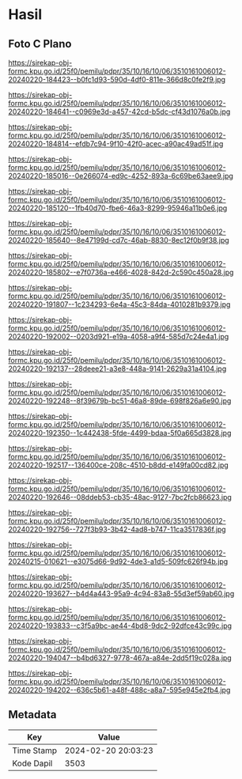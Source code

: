 # Hasil

## Foto C Plano

https://sirekap-obj-formc.kpu.go.id/25f0/pemilu/pdpr/35/10/16/10/06/3510161006012-20240220-184423--b0fc1d93-590d-4df0-811e-366d8c0fe2f9.jpg

https://sirekap-obj-formc.kpu.go.id/25f0/pemilu/pdpr/35/10/16/10/06/3510161006012-20240220-184641--c0969e3d-a457-42cd-b5dc-cf43d1076a0b.jpg

https://sirekap-obj-formc.kpu.go.id/25f0/pemilu/pdpr/35/10/16/10/06/3510161006012-20240220-184814--efdb7c94-9f10-42f0-acec-a90ac49ad51f.jpg

https://sirekap-obj-formc.kpu.go.id/25f0/pemilu/pdpr/35/10/16/10/06/3510161006012-20240220-185016--0e266074-ed9c-4252-893a-6c69be63aee9.jpg

https://sirekap-obj-formc.kpu.go.id/25f0/pemilu/pdpr/35/10/16/10/06/3510161006012-20240220-185120--1fb40d70-fbe6-46a3-8299-95946a11b0e6.jpg

https://sirekap-obj-formc.kpu.go.id/25f0/pemilu/pdpr/35/10/16/10/06/3510161006012-20240220-185640--8e47199d-cd7c-46ab-8830-8ec12f0b9f38.jpg

https://sirekap-obj-formc.kpu.go.id/25f0/pemilu/pdpr/35/10/16/10/06/3510161006012-20240220-185802--e7f0736a-e466-4028-842d-2c590c450a28.jpg

https://sirekap-obj-formc.kpu.go.id/25f0/pemilu/pdpr/35/10/16/10/06/3510161006012-20240220-191807--1c234293-6e4a-45c3-84da-4010281b9379.jpg

https://sirekap-obj-formc.kpu.go.id/25f0/pemilu/pdpr/35/10/16/10/06/3510161006012-20240220-192002--0203d921-e19a-4058-a9f4-585d7c24e4a1.jpg

https://sirekap-obj-formc.kpu.go.id/25f0/pemilu/pdpr/35/10/16/10/06/3510161006012-20240220-192137--28deee21-a3e8-448a-9141-2629a31a4104.jpg

https://sirekap-obj-formc.kpu.go.id/25f0/pemilu/pdpr/35/10/16/10/06/3510161006012-20240220-192248--8f39679b-bc51-46a8-89de-698f826a6e90.jpg

https://sirekap-obj-formc.kpu.go.id/25f0/pemilu/pdpr/35/10/16/10/06/3510161006012-20240220-192350--1c442438-5fde-4499-bdaa-5f0a665d3828.jpg

https://sirekap-obj-formc.kpu.go.id/25f0/pemilu/pdpr/35/10/16/10/06/3510161006012-20240220-192517--136400ce-208c-4510-b8dd-e149fa00cd82.jpg

https://sirekap-obj-formc.kpu.go.id/25f0/pemilu/pdpr/35/10/16/10/06/3510161006012-20240220-192646--08ddeb53-cb35-48ac-9127-7bc2fcb86623.jpg

https://sirekap-obj-formc.kpu.go.id/25f0/pemilu/pdpr/35/10/16/10/06/3510161006012-20240220-192756--727f3b93-3b42-4ad8-b747-11ca3517836f.jpg

https://sirekap-obj-formc.kpu.go.id/25f0/pemilu/pdpr/35/10/16/10/06/3510161006012-20240215-010621--e3075d66-9d92-4de3-a1d5-509fc626f94b.jpg

https://sirekap-obj-formc.kpu.go.id/25f0/pemilu/pdpr/35/10/16/10/06/3510161006012-20240220-193627--b4d4a443-95a9-4c94-83a8-55d3ef59ab60.jpg

https://sirekap-obj-formc.kpu.go.id/25f0/pemilu/pdpr/35/10/16/10/06/3510161006012-20240220-193833--c3f5a9bc-ae44-4bd8-9dc2-92dfce43c99c.jpg

https://sirekap-obj-formc.kpu.go.id/25f0/pemilu/pdpr/35/10/16/10/06/3510161006012-20240220-194047--b4bd6327-9778-467a-a84e-2dd5f19c028a.jpg

https://sirekap-obj-formc.kpu.go.id/25f0/pemilu/pdpr/35/10/16/10/06/3510161006012-20240220-194202--636c5b61-a48f-488c-a8a7-595e945e2fb4.jpg


## Metadata

| Key        | Value               |
| ---------- | ------------------- |
| Time Stamp | 2024-02-20 20:03:23 |
| Kode Dapil | 3503                |



